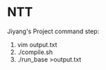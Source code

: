 # NTT
Jiyang's Project
command step:
  1. vim output.txt
  2. ./compile.sh
  3. ./run_base >output.txt
  
